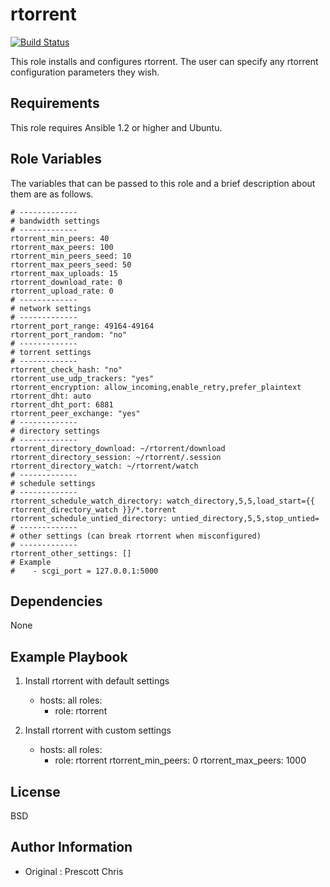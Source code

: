 rtorrent
=====
[![Build Status](https://travis-ci.org/cmprescott/ansible-role-rtorrent.svg?branch=master)](https://travis-ci.org/cmprescott/ansible-role-rtorrent)

This role installs and configures rtorrent. The user can specify any rtorrent configuration parameters they wish. 

Requirements
------------

This role requires Ansible 1.2 or higher and Ubuntu.

Role Variables
--------------

The variables that can be passed to this role and a brief description about them are as follows.

```
# -------------
# bandwidth settings
# -------------
rtorrent_min_peers: 40
rtorrent_max_peers: 100
rtorrent_min_peers_seed: 10
rtorrent_max_peers_seed: 50
rtorrent_max_uploads: 15
rtorrent_download_rate: 0
rtorrent_upload_rate: 0
# -------------
# network settings
# -------------
rtorrent_port_range: 49164-49164
rtorrent_port_random: "no"
# -------------
# torrent settings
# -------------
rtorrent_check_hash: "no"
rtorrent_use_udp_trackers: "yes"
rtorrent_encryption: allow_incoming,enable_retry,prefer_plaintext
rtorrent_dht: auto
rtorrent_dht_port: 6881
rtorrent_peer_exchange: "yes"
# -------------
# directory settings
# -------------
rtorrent_directory_download: ~/rtorrent/download
rtorrent_directory_session: ~/rtorrent/.session
rtorrent_directory_watch: ~/rtorrent/watch
# -------------
# schedule settings
# -------------
rtorrent_schedule_watch_directory: watch_directory,5,5,load_start={{ rtorrent_directory_watch }}/*.torrent
rtorrent_schedule_untied_directory: untied_directory,5,5,stop_untied=
# -------------
# other settings (can break rtorrent when misconfigured)
# -------------
rtorrent_other_settings: []
# Example
#    - scgi_port = 127.0.0.1:5000 
```

Dependencies
------------

None

Example Playbook
-------------------------
1) Install rtorrent with default settings

    - hosts: all
      roles:
      - role: rtorrent


2) Install rtorrent with custom settings

    - hosts: all
      roles:
      - role: rtorrent
        rtorrent_min_peers: 0
        rtorrent_max_peers: 1000

License
-------

BSD

Author Information
------------------

- Original : Prescott Chris

